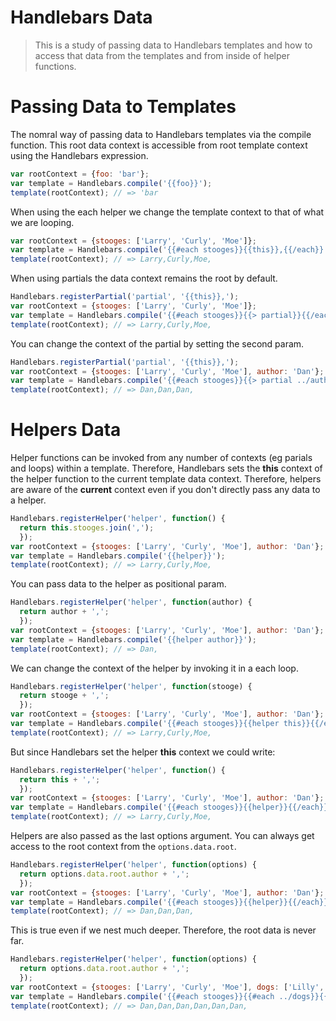 # Handlebars Data

>This is a study of passing data to Handlebars templates and how to access that data from the templates and from inside of helper functions.

# Passing Data to Templates

The nomral way of passing data to Handlebars templates via the compile function. This root data context is accessible from root template context using the Handlebars expression.
```js
var rootContext = {foo: 'bar'};
var template = Handlebars.compile('{{foo}}');
template(rootContext); // => 'bar
```

When using the each helper we change the template context to that of what we are looping.

```js
var rootContext = {stooges: ['Larry', 'Curly', 'Moe']};
var template = Handlebars.compile('{{#each stooges}}{{this}},{{/each}}');
template(rootContext); // => Larry,Curly,Moe,
```

When using partials the data context remains the root by default.
```js
Handlebars.registerPartial('partial', '{{this}},');
var rootContext = {stooges: ['Larry', 'Curly', 'Moe']};
var template = Handlebars.compile('{{#each stooges}}{{> partial}}{{/each}}');
template(rootContext); // => Larry,Curly,Moe,
```

You can change the context of the partial by setting the second param.
```js
Handlebars.registerPartial('partial', '{{this}},');
var rootContext = {stooges: ['Larry', 'Curly', 'Moe'], author: 'Dan'};
var template = Handlebars.compile('{{#each stooges}}{{> partial ../author}}{{/each}}');
template(rootContext); // => Dan,Dan,Dan,
```

# Helpers Data

Helper functions can be invoked from any number of contexts (eg parials and loops) within a template. Therefore, Handlebars sets the **this** context of the helper function to the current template data context. Therefore, helpers are aware of the **current** context even if you don't directly pass any data to a helper.

```js
Handlebars.registerHelper('helper', function() {
  return this.stooges.join(',');
  });
var rootContext = {stooges: ['Larry', 'Curly', 'Moe'], author: 'Dan'};
var template = Handlebars.compile('{{helper}}');
template(rootContext); // => Larry,Curly,Moe,
```

You can pass data to the helper as positional param.
```js
Handlebars.registerHelper('helper', function(author) {
  return author + ',';
  });
var rootContext = {stooges: ['Larry', 'Curly', 'Moe'], author: 'Dan'};
var template = Handlebars.compile('{{helper author}}');
template(rootContext); // => Dan,
```

We can change the context of the helper by invoking it in a each loop.
```js
Handlebars.registerHelper('helper', function(stooge) {
  return stooge + ',';
  });
var rootContext = {stooges: ['Larry', 'Curly', 'Moe'], author: 'Dan'};
var template = Handlebars.compile('{{#each stooges}}{{helper this}}{{/each}}');
template(rootContext); // => Larry,Curly,Moe,
```

But since Handlebars set the helper **this** context we could write:
```js
Handlebars.registerHelper('helper', function() {
  return this + ',';
  });
var rootContext = {stooges: ['Larry', 'Curly', 'Moe'], author: 'Dan'};
var template = Handlebars.compile('{{#each stooges}}{{helper}}{{/each}}');
template(rootContext); // => Larry,Curly,Moe,
```

Helpers are also passed as the last options argument. You can always get access to the root context from the `options.data.root`.

```js
Handlebars.registerHelper('helper', function(options) {
  return options.data.root.author + ',';
  });
var rootContext = {stooges: ['Larry', 'Curly', 'Moe'], author: 'Dan'};
var template = Handlebars.compile('{{#each stooges}}{{helper}}{{/each}}');
template(rootContext); // => Dan,Dan,Dan,
```

This is true even if we nest much deeper. Therefore, the root data is never far.

```js
Handlebars.registerHelper('helper', function(options) {
  return options.data.root.author + ',';
  });
var rootContext = {stooges: ['Larry', 'Curly', 'Moe'], dogs: ['Lilly', 'Moca'], author: 'Dan'};
var template = Handlebars.compile('{{#each stooges}}{{#each ../dogs}}{{helper}}{{/each}}{{/each}}');
template(rootContext); // => Dan,Dan,Dan,Dan,Dan,Dan,
```

